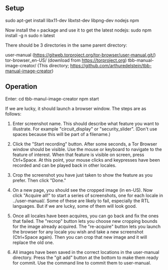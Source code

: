 ## Setup

sudo apt-get install libx11-dev libxtst-dev libpng-dev nodejs npm

Now install the `n` package and use it to get the latest nodejs:
sudo npm install -g n
sudo n latest

There should be 3 directories in the same parent directory:

user-manual (https://gitweb.torproject.org/tor-browser/user-manual.git/)
tor-browser_en-US/ (download from https://torproject.org)
tbb-manual-image-creator/ (This directory; https://github.com/arthuredelstein/tbb-manual-image-creator)

## Operation

Enter:
  cd tbb-manul-image-creator
  npm start

If we are lucky, it should launch a browser window. The steps are as follows:

1. Enter screenshot name. This should describe what feature you want to illustrate. For example "circuit_display" or "security_slider". (Don't use spaces because this will be part of a filename.)

2. Click the "Start recording" button. After some seconds, a Tor Browser window should be visible. Use the mouse or keyboard to navigate to the feature of interest. When that feature is visible on screen, press Ctrl+Space. At this point, your mouse clicks and keypresses have been recorded and can be played back in other locales.

3. Crop the screenshot you have just taken to show the feature as you prefer. Then click "Done."

4. On a new page, you should see the cropped image (in en-US). Now click "Acquire all!" to start a series of screenshots, one for each locale in ../user-manual/. Some of these are likely to fail, especially the RTL languages. But if we are lucky, some of them will look good.

5. Once all locales have been acquires, you can go back and fix the ones that failed. The "recrop" button lets you choose new cropping bounds for the image already acquired. The "re-acquire" button lets you launch the browser for any locale you wish and take a new screenshot (Ctrl+Space again). Then you can crop that new image and it will replace the old one.

6. All images have been saved in the correct locations in the user-manual directory. Press the "git add" button at the bottom to make them ready for commit. Use the command line to commit them to user-manual.